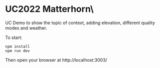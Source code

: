 # UC2022 Matterhorn\

UC Demo to show the topic of context, adding elevation, different quality modes and weather.

To start:

```
npm install
npm run dev
```

Then open your browser at http://localhost:3003/
